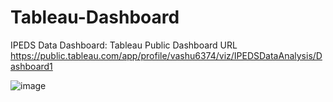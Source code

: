 # Tableau-Dashboard
IPEDS Data Dashboard: Tableau Public Dashboard URL
https://public.tableau.com/app/profile/vashu6374/viz/IPEDSDataAnalysis/Dashboard1

![image](https://github.com/Vashuguptada/Tableau-Dashboard/assets/148185643/c03a53ca-9fd2-4e07-9ea6-11e0a0f7abe4)
